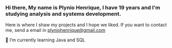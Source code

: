 ### Hi there, My name is Plynio Henrique, I have 19 years and I'm studying analysis and systems development. 
Here is where I shaw my projects and I hope we liked.
If you want to contact me, send a email in plyniohenrique@gmail.com

 🌱 I’m currently learning Java and SQL
<!--
**PlynioH/PlynioH** is a ✨ _special_ ✨ repository because its `README.md` (this file) appears on your GitHub profile.

Here are some ideas to get you started:

- 🔭 I’m currently working on ...
- 🌱 I’m currently learning Java and SQL
- 👯 I’m looking to collaborate on ...
- 🤔 I’m looking for help with ...
- 💬 Ask me about ...
- 📫 How to reach me: ...
- 😄 Pronouns: ...
- ⚡ Fun fact: ...
-->
